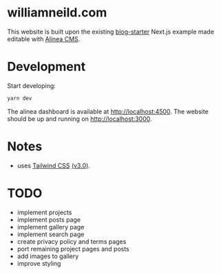 # williamneild.com

This website is built upon the existing [blog-starter](https://github.com/vercel/next.js/tree/canary/examples/blog-starter) Next.js example made editable with [Alinea CMS](https://alinea.sh).

# Development

Start developing:

```bash
yarn dev
```

The alinea dashboard is available at [http://localhost:4500](http://localhost:4500).
The website should be up and running on [http://localhost:3000](http://localhost:3000).

# Notes

-   uses [Tailwind CSS](https://tailwindcss.com) [(v3.0)](https://tailwindcss.com/blog/tailwindcss-v3).

# TODO

-   implement projects
-   implement posts page
-   implement gallery page
-   implement search page
-   create privacy policy and terms pages
-   port remaining project pages and posts
-   add images to gallery
-   improve styling
